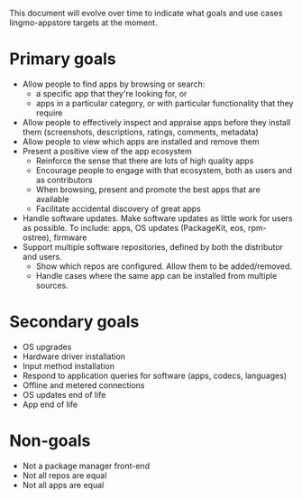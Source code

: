 This document will evolve over time to indicate what goals and use cases
lingmo-appstore targets at the moment.

Primary goals
=============

 * Allow people to find apps by browsing or search:
    - a specific app that they're looking for, or
    - apps in a particular category, or with particular functionality that they require
 * Allow people to effectively inspect and appraise apps before they install them (screenshots, descriptions, ratings, comments, metadata)
 * Allow people to view which apps are installed and remove them
 * Present a positive view of the app ecosystem
    - Reinforce the sense that there are lots of high quality apps
    - Encourage people to engage with that ecosystem, both as users and as contributors
    - When browsing, present and promote the best apps that are available
    - Facilitate accidental discovery of great apps
 * Handle software updates. Make software updates as little work for users as possible. To include: apps,  OS updates (PackageKit, eos, rpm-ostree), firmware
 * Support multiple software repositories, defined by both the distributor and users.
    - Show which repos are configured. Allow them to be added/removed.
    - Handle cases where the same app can be installed from multiple sources.

Secondary goals
===============

 * OS upgrades
 * Hardware driver installation
 * Input method installation
 * Respond to application queries for software (apps, codecs, languages)
 * Offline and metered connections
 * OS updates end of life
 * App end of life

Non-goals
=========

 * Not a package manager front-end
 * Not all repos are equal
 * Not all apps are equal
